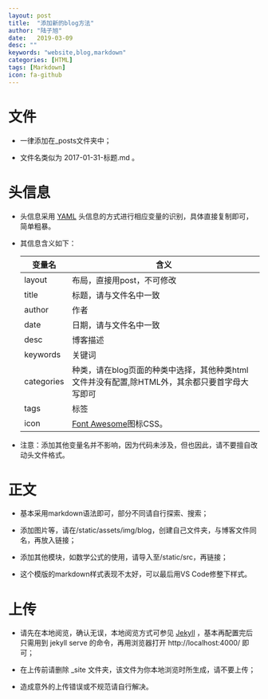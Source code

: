 ```yaml
---
layout: post
title:  "添加新的blog方法"
author: "陆子旭"
date:   2019-03-09
desc: ""
keywords: "website,blog,markdown"
categories: [HTML]
tags: [Markdown]
icon: fa-github
---
```


# 文件

* 一律添加在_posts文件夹中；

* 文件名类似为 2017-01-31-标题.md 。



# 头信息

* 头信息采用 [YAML](http://yaml.org/) 头信息的方式进行相应变量的识别，具体直接复制即可，简单粗暴。

* 其信息含义如下：

  | 变量名     | 含义                                                         |
  | ---------- | ------------------------------------------------------------ |
  | layout     | 布局，直接用post，不可修改                                   |
  | title      | 标题，请与文件名中一致                                       |
  | author     | 作者                                                         |
  | date       | 日期，请与文件名中一致                                       |
  | desc       | 博客描述                                                     |
  | keywords   | 关键词                                                       |
  | categories | 种类，请在blog页面的种类中选择，其他种类html文件并没有配置,除HTML外，其余都只要首字母大写即可   |
  | tags       | 标签                                                         |
  | icon       | [Font Awesome](http://www.yeahzan.com/fa/facss.html)图标CSS。 |

* 注意：添加其他变量名并不影响，因为代码未涉及，但也因此，请不要擅自改动头文件格式。



# 正文

* 基本采用markdown语法即可，部分不同请自行探索、搜索；

* 添加图片等，请在/static/assets/img/blog，创建自己文件夹，与博客文件同名，再放入链接；

* 添加其他模块，如数学公式的使用，请导入至/static/src，再链接；

* 这个模版的markdown样式表现不太好，可以最后用VS Code修整下样式。

# 上传

* 请先在本地阅览，确认无误，本地阅览方式可参见 [Jekyll](https://www.jekyll.com.cn/docs/usage/) ，基本再配置完后只需用到 jekyll serve 的命令，再用浏览器打开 http://localhost:4000/ 即可；

* 在上传前请删除 _site 文件夹，该文件为你本地浏览时所生成，请不要上传；

* 造成意外的上传错误或不规范请自行解决。